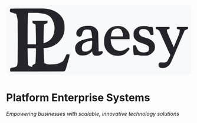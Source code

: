 <div align="center">
    <img src="https://raw.githubusercontent.com/plaesy/.github/refs/heads/main/assets/img/Logo.svg" alt="Plaesy Logo - Constitutional Development Framework visual identity featuring governance pillars and quality assurance symbols" />
</div>

# Platform Enterprise Systems

*Empowering businesses with scalable, innovative technology solutions*